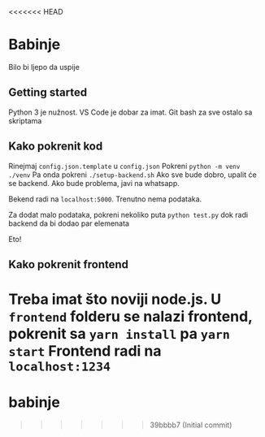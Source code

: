 <<<<<<< HEAD
# Babinje

Bilo bi ljepo da uspije
## Getting started

Python 3 je nužnost. VS Code je dobar za imat. Git bash za sve ostalo sa skriptama

## Kako pokrenit kod

Rinejmaj `config.json.template` u `config.json`
Pokreni `python -m venv ./venv`
Pa onda pokreni `./setup-backend.sh`
Ako sve bude dobro, upalit će se backend. Ako bude problema, javi na whatsapp.

Bekend radi na `localhost:5000`. Trenutno nema podataka.

Za dodat malo podataka, pokreni nekoliko puta `python test.py` dok radi backend da bi dodao par elemenata

Eto!

## Kako pokrenit frontend

Treba imat što noviji node.js. U `frontend` folderu se nalazi frontend, pokrenit sa `yarn install` pa `yarn start`
Frontend radi na `localhost:1234`
=======
# babinje
>>>>>>> 39bbbb7 (Initial commit)
